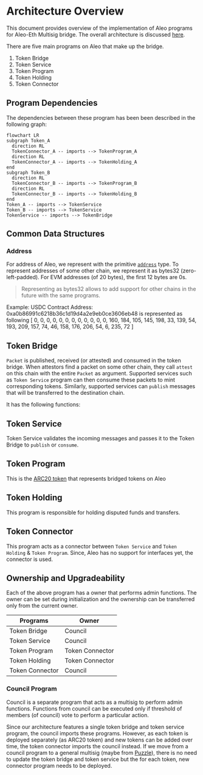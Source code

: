# Architecture Overview
This document provides overview of the implementation of Aleo programs for Aleo-Eth Multisig bridge. The overall architecture is discussed [here](../docs/architecture_overview.md).

There are five main programs on Aleo that make up the bridge.
1. Token Bridge
2. Token Service
3. Token Program
4. Token Holding 
5. Token Connector

## Program Dependencies

The dependencies between these program has been been described in the following graph:
```mermaid
flowchart LR
subgraph Token_A
  direction RL
  TokenConnector_A -- imports --> TokenProgram_A
  direction RL
  TokenConnector_A -- imports --> TokenHolding_A
end
subgraph Token_B
  direction RL
  TokenConnector_B -- imports --> TokenProgram_B
  direction RL
  TokenConnector_B -- imports --> TokenHolding_B
end
Token_A -- imports --> TokenService
Token_B -- imports --> TokenService
TokenService -- imports --> TokenBridge

```

## Common Data Structures

### Address
For address of Aleo, we represent with the primitive [`address`](https://developer.aleo.org/leo/language#addresses) type.
To represent addresses of some other chain, we represent it as bytes32 (zero-left-padded).
For EVM addresses (of 20 bytes), the first 12 bytes are 0s.
> Representing as bytes32 allows to add support for other chains in the future with the same programs.

Example: 
USDC Contract Address: 0xa0b86991c6218b36c1d19d4a2e9eb0ce3606eb48 is represented as following
[ 0, 0, 0, 0, 0, 0, 0, 0, 0, 0,  0, 0, 160, 184, 105, 145, 198, 33, 139, 54, 193, 209, 157, 74, 46, 158, 176, 206, 54, 6, 235, 72 ]

## Token Bridge
`Packet` is published, received (or attested) and consumed in the token bridge. When attestors find a packet on some other chain, they call `attest` on this chain with the entire `Packet` as argument.
Supported services such as `Token Service` program can then consume these packets to mint corresponding tokens. Similarly, supported services can `publish` messages that will be transferred to the destination chain.

It has the following functions:


## Token Service
Token Service validates the incoming messages and passes it to the Token Bridge to `publish` or `consume`.

## Token Program
This is the [ARC20 token](https://github.com/AleoHQ/ARCs/discussions/42) that represents bridged tokens on Aleo

## Token Holding
This program is responsible for holding disputed funds and transfers.

## Token Connector
This program acts as a connector between `Token Service` and `Token Holding` & `Token Program`. Since, Aleo has no support for interfaces yet, the connector is used.


## Ownership and Upgradeability

Each of the above program has a owner that performs admin functions. The owner can be set during initialization and the ownership can be transferred only from the current owner. 

|Programs |Owner |
----------|-------
Token Bridge | Council
Token Service | Council
Token Program | Token Connector
Token Holding | Token Connector
Token Connector | Council

### Council Program
Council is a separate program that acts as a multisig to perform admin functions. Functions from council can be executed only if threshold of members (of council) vote to perform a particular action.

Since our architecture features a single token bridge and token service program, the council imports these programs. However, as each token is deployed separately (as ARC20 token) and new tokens can be added over time, the token connector imports the council instead. If we move from a council program to a general multisig (maybe from [Puzzle](https://puzzle.online/)), there is no need to update the token bridge and token service but the for each token, new connector program needs to be deployed.